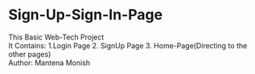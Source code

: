 # Sign-Up-Sign-In-Page
This Basic Web-Tech Project
<br>
It Contains: 1.Login Page 
2. SignUp Page 
3. Home-Page(Directing to the other pages)
<br>
Author: Mantena Monish

